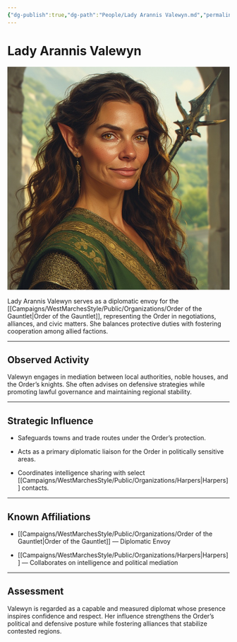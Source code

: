```yaml
---
{"dg-publish":true,"dg-path":"People/Lady Arannis Valewyn.md","permalink":"/people/lady-arannis-valewyn/","tags":["NPC","OrderOfTheGauntlet"],"dgShowFileTree":true}
---
```


# **Lady Arannis Valewyn**

![Arannis_Valewyn.jpg](/img/user/_assets/WestMarchesStyle/NPC%20Portraits/Arannis_Valewyn.jpg)

Lady Arannis Valewyn serves as a diplomatic envoy for the [[Campaigns/WestMarchesStyle/Public/Organizations/Order of the Gauntlet\|Order of the Gauntlet]], representing the Order in negotiations, alliances, and civic matters. She balances protective duties with fostering cooperation among allied factions.

---

## Observed Activity

Valewyn engages in mediation between local authorities, noble houses, and the Order’s knights. She often advises on defensive strategies while promoting lawful governance and maintaining regional stability.

---

## Strategic Influence

- Safeguards towns and trade routes under the Order’s protection.
    
- Acts as a primary diplomatic liaison for the Order in politically sensitive areas.
    
- Coordinates intelligence sharing with select [[Campaigns/WestMarchesStyle/Public/Organizations/Harpers\|Harpers]] contacts.
    

---

## Known Affiliations

- [[Campaigns/WestMarchesStyle/Public/Organizations/Order of the Gauntlet\|Order of the Gauntlet]] — Diplomatic Envoy
    
- [[Campaigns/WestMarchesStyle/Public/Organizations/Harpers\|Harpers]] — Collaborates on intelligence and political mediation
    

---

## Assessment

Valewyn is regarded as a capable and measured diplomat whose presence inspires confidence and respect. Her influence strengthens the Order’s political and defensive posture while fostering alliances that stabilize contested regions.